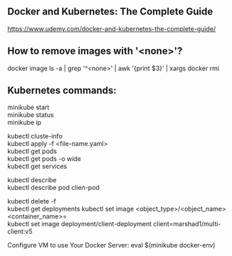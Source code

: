 ## Docker and Kubernetes: The Complete Guide  
https://www.udemy.com/docker-and-kubernetes-the-complete-guide/

## How to remove images with '\<none\>'?
docker image ls -a | grep '^\<none\>' | awk '{print $3}' | xargs docker rmi

## Kubernetes commands:

minikube start <br />
minikube status <br />
minikube ip <br />

kubectl cluste-info <br />
kubectl apply -f <file-name.yaml> <br />
kubectl get pods <br />
kubectl get pods -o wide <br />
kubectl get services <br />

kubectl describe <object-type> <object-name> <br />
kubectl describe pod clien-pod <br />

kubectl delete -f <config file> <br />
kubectl get deployments
kubectl set image <object_type>/<object_name> <container_name>=<new image to use> <br />
kubectl set image deployment/client-deployment client=marshad1/multi-client:v5 <br />

Configure VM to use Your Docker Server: eval $(minikube docker-env) 
